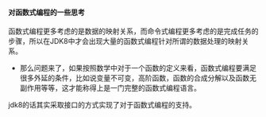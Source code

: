 #### 对函数式编程的一些思考

函数式编程更多考虑的是数据的映射关系，而命令式编程更多考虑的是完成任务的步骤，所以在JDK8中才会出现大量的函数式编程针对所谓的数据处理的映射关系。

- 那么问题来了，如果按照数学中对于一个函数的定义来看，函数式编程要满足很多外延的条件，比如说变量不可变，高阶函数，函数的合成分解以及函数无副作用等等，这才能称得上是一门完整的函数式编程语言。

jdk8的话其实采取接口的方式实现了对于函数式编程的支持。